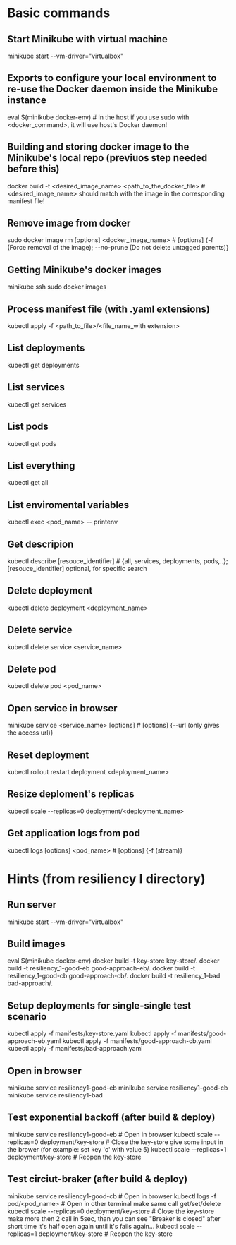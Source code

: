 # Basic commands

## Start Minikube with virtual machine
minikube start --vm-driver="virtualbox"

## Exports to configure your local environment to re-use the Docker daemon inside the Minikube instance
eval $(minikube docker-env) 											# in the host if you use sudo with <docker_command>, it will use host's Docker daemon!

## Building and storing docker image to the Minikube's local repo (previuos step needed before this)
docker build -t <desired_image_name> <path_to_the_docker_file>  						# <desired_image_name> should match with the image in the corresponding manifest file!

## Remove image from docker
sudo docker image rm [options] <docker_image_name>						 		# [options] {-f (Force removal of the image); --no-prune (Do not delete untagged parents)}

## Getting Minikube's docker images
minikube ssh
sudo docker images

## Process manifest file (with .yaml extensions)
kubectl apply -f <path_to_file>/<file_name_with extension>

## List deployments
kubectl get deployments

## List services
kubectl get services

## List pods
kubectl get pods

## List everything
kubectl get all

## List enviromental variables
kubectl exec <pod_name> -- printenv

## Get descripion
kubectl describe <resource> [resouce_identifier]								# <resource> {all, services, deployments, pods,..}; [resouce_identifier] optional, for specific search

## Delete deployment
kubectl delete deployment <deployment_name>

## Delete service
kubectl delete service <service_name>

## Delete pod
kubectl delete pod <pod_name>

## Open service in browser
minikube service <service_name> [options]									# [options] {--url (only gives the access url)}

## Reset deployment
kubectl rollout restart deployment <deployment_name>

## Resize deploment's replicas
kubectl scale --replicas=0 deployment/<deployment_name>

## Get application logs from pod
kubectl logs [options] <pod_name>										# [options] {-f (stream)}

# Hints (from resiliency I directory)

## Run server
minikube start --vm-driver="virtualbox"

## Build images
eval $(minikube docker-env)
docker build -t key-store key-store/.
docker build -t resiliency_1-good-eb good-approach-eb/.
docker build -t resiliency_1-good-cb good-approach-cb/.
docker build -t resiliency_1-bad bad-approach/.

## Setup deployments for single-single test scenario
kubectl apply -f manifests/key-store.yaml
kubectl apply -f manifests/good-approach-eb.yaml
kubectl apply -f manifests/good-approach-cb.yaml
kubectl apply -f manifests/bad-approach.yaml

## Open in browser
minikube service resiliency1-good-eb
minikube service resiliency1-good-cb
minikube service resiliency1-bad

## Test exponential backoff (after build & deploy)
minikube service resiliency1-good-eb				# Open in browser
kubectl scale --replicas=0 deployment/key-store		# Close the key-store
give some input in the brower (for example: set key 'c' with value 5)
kubectl scale --replicas=1 deployment/key-store		# Reopen the key-store

## Test circiut-braker (after build & deploy)
minikube service resiliency1-good-cb				# Open in browser
kubectl logs -f pod/<pod_name>				# Open in other terminal
make same call get/set/delete
kubectl scale --replicas=0 deployment/key-store		# Close the key-store
make more then 2 call in 5sec, than you can see "Breaker is closed" after short time it's half open again until it's fails again...
kubectl scale --replicas=1 deployment/key-store		# Reopen the key-store



